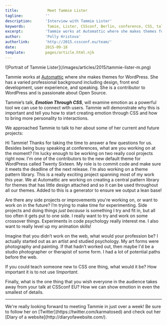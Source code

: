 ```yaml
---
title:             Meet Tammie Lister
tagline:          ''
description:      'Interview with Tammie Lister'
keywords:          Tamie, Lister, CSSconf, Berlin, conference, CSS, talks
excerpt:          'Tammie works at Automattic where she makes themes for WordPress. Her talk, Emotion Through CSS, will examine emotion as a powerful tool we can use to connect with users.'
author:           'Polly Hristova'
authorlink:       'http://2015.cssconf.eu/team/'
date:             2015-09-18
template:         pages/article.html.njk
---
```


<div class="blog-img blog-img--center">
  ![Portrait of Tammie Lister](/images/articles/2015/tammie-lister-m.png)
</div>

Tammie works at [Automattic](https://automattic.com/) where she makes themes for WordPress. She has a varied professional background including design, front end development, user experience, and speaking. She is a contributor to WordPress and is passionate about Open Source.

Tammie’s talk, _**Emotion Through CSS**_, will examine emotion as a powerful tool we can use to connect with users. Tammie will demonstrate why this is important and tell you how to start creating emotion through CSS and how to bring more personality to interactions.

We approached Tammie to talk to her about some of her current and future projects:

<span class="strong-border">Hi Tammie! Thanks for taking the time to answer a few questions for us. Besides being busy speaking at conferences, what are you working on at the moment?</span>
I’m lucky enough to be working on two really cool projects right now. I'm one of the contributors to the new default theme for WordPress called Twenty Sixteen. My role is to commit code and make sure it meets the deadline of the next release.
I'm also working on a theme pattern library. This is a really exciting project spanning most of my work this year. We at Automattic are working on creating a central pattern library for themes that has little design attached and so it can be used throughout all our themes. Added to this is a generator to ensure we output a lean base!

<span class="strong-border">Are there any side projects or improvements you're working on, or want to work on in the future?</span>
I’m trying to make time for experimenting. Side projects and doing things _just because_ is something I try and fit in, but all too often it gets put to one side. I really want to try and work on some crossover things. Experiments in code psychology really interest me. I also want to really level up my animation skills!

<span class="strong-border">Imagine that you didn’t work on the web, what would your profession be?</span>
I actually started out as an artist and studied psychology. My art forms were photography and painting. If that hadn’t worked out, then maybe I'd be a studio photographer or therapist of some form. I had a lot of potential paths before the web.

<span class="strong-border">If you could teach someone new to CSS one thing, what would it be?</span>
How important it is to not use _!important_.

<span class="strong-border">Finally, what is the one thing that you wish everyone in the audience takes away from your talk at CSSconf EU?</span>
How we can show emotion in even the smallest of details.

<hr>
We're really looking forward to meeting Tammie in just over a week! Be sure to follow her on [Twitter](https://twitter.com/karmatosed) and check out her [Diary of a website](http://diaryofawebsite.com/).
